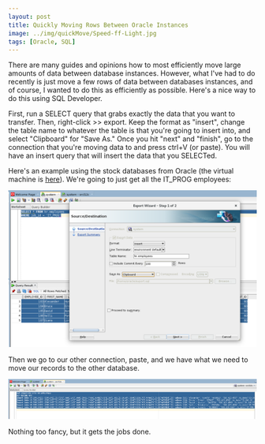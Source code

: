 ```yaml
---
layout: post
title: Quickly Moving Rows Between Oracle Instances
image: ../img/quickMove/Speed-ff-Light.jpg
tags: [Oracle, SQL]
---
```


There are many guides and opinions how to most efficiently move large amounts of data between database instances. However, what I've had to do recently is just move a few rows of data between databases instances, and of course, I wanted to do this as efficiently as possible. Here's a nice way to do this using SQL Developer.

First, run a SELECT query that grabs exactly the data that you want to transfer. Then, right-click >> export. Keep the format as "insert", change the table name to whatever the table is that you're going to insert into, and select "Clipboard" for "Save As." Once you hit "next" and "finish", go to the connection that you're moving data to and press ctrl+V (or paste). You will have an insert query that will insert the data that you SELECTed.

Here's an example using the stock databases from Oracle (the virtual machine is [here](http://www.oracle.com/technetwork/database/enterprise-edition/databaseappdev-vm-161299.html)). We're going to just get all the IT_PROG employees:

![Export Settings](../img/quickMove/sqlDev1.PNG)

Then we go to our other connection, paste, and we have what we need to move our records to the other database.

![Insert Query](../img/quickMove/sqlDev2.PNG)

Nothing too fancy, but it gets the jobs done.